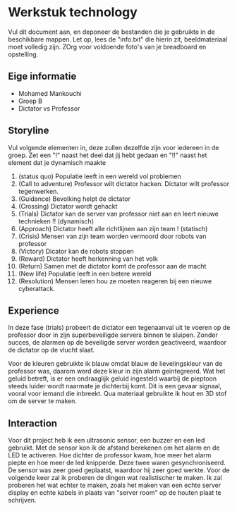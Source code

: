 # Werkstuk technology

Vul dit document aan, en deponeer de bestanden die je gebruikte in de beschikbare mappen. Let op, lees de "info.txt" die hierin zit, beeldmateriaal moet volledig zijn. ZOrg voor voldoende foto's van je breadboard en opstelling.


## Eige informatie

- Mohamed Mankouchi 
- Groep B
- Dictator vs Professor


## Storyline 

Vul volgende elementen in, deze zullen dezelfde zijn voor iedereen in de groep. Zet een "!" naast het deel dat jij hebt gedaan en "!!" naast het element dat je dynamisch maakte

1. (status quo) Populatie leeft in een wereld vol problemen
2. (Call to adventure) Professor wilt dictator hacken. Dictator wilt professor tegenwerken.
3. (Guidance) Bevolking helpt de dictator
4. (Crossing) Dictator wordt gehackt
5. (Trials) Dictator kan de server van professor niet aan en leert nieuwe technieken !! (dynamisch)
6. (Approach) Dictator heeft alle richtlijnen aan zijn team ! (statisch)
7. (Crisis) Mensen van zijn team worden vermoord door robots van professor
8. (Victory) Dicator kan de robots stoppen
9. (Reward) Dictator heeft herkenning van het volk
10. (Return) Samen met de dictator komt de professor aan de macht
11. (New life) Populatie leeft in een betere wereld
12. (Resolution) Mensen leren hou ze moeten reageren bij een nieuwe cyberattack.
## Experience

In deze fase (trials) probeert de dictator een tegenaanval uit te voeren op de professor door in zijn superbeveiligde servers binnen te sluipen. Zonder succes, de alarmen op de beveiligde server worden geactiveerd, waardoor de dictator op de vlucht slaat. 

Voor de kleuren gebruikte ik blauw omdat blauw de lievelingskleur van de professor was, daarom werd deze kleur in zijn alarm geïntegreerd. Wat het geluid betreft, is er een ondraaglijk geluid ingesteld waarbij de pieptoon steeds luider wordt naarmate je dichterbij komt. Dit is een gevaar signaal, vooral voor iemand die inbreekt. Qua materiaal gebruikte ik hout en 3D stof om de server te maken.


## Interaction

Voor dit project heb ik een ultrasonic sensor, een buzzer en een led gebruikt. Met de sensor kon ik de afstand berekenen om het alarm en de LED te activeren. Hoe dichter de professor kwam, hoe meer het alarm piepte en hoe meer de led knipperde. Deze twee waren gesynchroniseerd. De sensor was zeer goed geplaatst, waardoor hij zeer goed werkte. Voor de volgende keer zal ik proberen de dingen wat realistischer te maken. Ik zal proberen het wat echter te maken, zoals het maken van een echte server display en echte kabels in plaats van "server room" op de houten plaat te schrijven.






